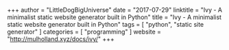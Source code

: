 +++
author = "LittleDogBigUniverse"
date = "2017-07-29"
linktitle = "Ivy - A minimalist static website generator built in Python"
title = "Ivy - A minimalist static website generator built in Python"
tags = [ "python", "static site generator" ]
categories = [ "programming" ]
website = "http://mulholland.xyz/docs/ivy/"
+++